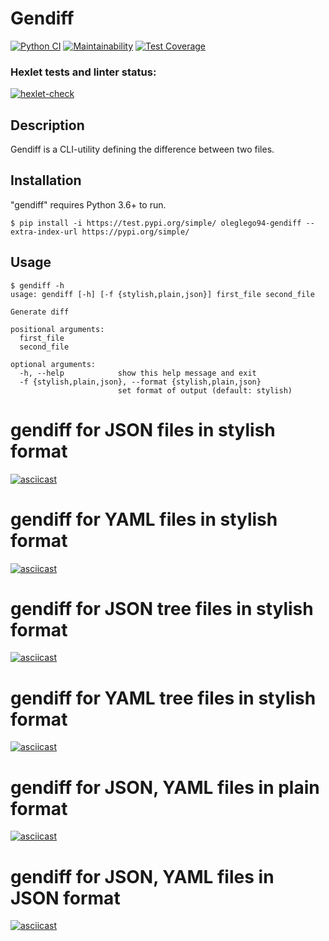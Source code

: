 # Gendiff
[![Python CI](https://github.com/oleglego94/python-project-lvl2/workflows/Python%20CI/badge.svg)](https://github.com/oleglego94/python-project-lvl2/actions?query=workflow%3A%22Python+CI%22)
[![Maintainability](https://api.codeclimate.com/v1/badges/ee4b89fc17de5b826ef0/maintainability)](https://codeclimate.com/github/oleglego94/python-project-lvl2/maintainability)
[![Test Coverage](https://api.codeclimate.com/v1/badges/ee4b89fc17de5b826ef0/test_coverage)](https://codeclimate.com/github/oleglego94/python-project-lvl2/test_coverage)
### Hexlet tests and linter status:
[![hexlet-check](https://github.com/oleglego94/python-project-lvl2/workflows/hexlet-check/badge.svg)](https://github.com/oleglego94/python-project-lvl2/actions?query=workflow%3Ahexlet-check)

## Description
Gendiff is a CLI-utility defining the difference between two files.
## Installation
"gendiff" requires Python 3.6+ to run.
```
$ pip install -i https://test.pypi.org/simple/ oleglego94-gendiff --extra-index-url https://pypi.org/simple/
```
## Usage
```
$ gendiff -h
usage: gendiff [-h] [-f {stylish,plain,json}] first_file second_file

Generate diff

positional arguments:
  first_file
  second_file

optional arguments:
  -h, --help            show this help message and exit
  -f {stylish,plain,json}, --format {stylish,plain,json}
                        set format of output (default: stylish)
```
# gendiff for JSON files in stylish format
[![asciicast](https://asciinema.org/a/iAYE4MoFdnAVWocCNeCdO17Zk.svg)](https://asciinema.org/a/iAYE4MoFdnAVWocCNeCdO17Zk)
# gendiff for YAML files in stylish format
[![asciicast](https://asciinema.org/a/j31Ji1cUoaiLBFJQqSm0yfjE5.svg)](https://asciinema.org/a/j31Ji1cUoaiLBFJQqSm0yfjE5)
# gendiff for JSON tree files in stylish format
[![asciicast](https://asciinema.org/a/7dXLOWSRIsanxHujLq9W96o7u.svg)](https://asciinema.org/a/7dXLOWSRIsanxHujLq9W96o7u)
# gendiff for YAML tree files in stylish format
[![asciicast](https://asciinema.org/a/aXJWgsrs4x26QonyKEGLIFOXl.svg)](https://asciinema.org/a/aXJWgsrs4x26QonyKEGLIFOXl)
# gendiff for JSON, YAML files in plain format
[![asciicast](https://asciinema.org/a/N3uIQTU5x1u7xUUlqVfaf04xz.svg)](https://asciinema.org/a/N3uIQTU5x1u7xUUlqVfaf04xz)
# gendiff for JSON, YAML files in JSON format
[![asciicast](https://asciinema.org/a/rwFLn9v3zFyZZVc0l6VnqSIu9.svg)](https://asciinema.org/a/rwFLn9v3zFyZZVc0l6VnqSIu9)
